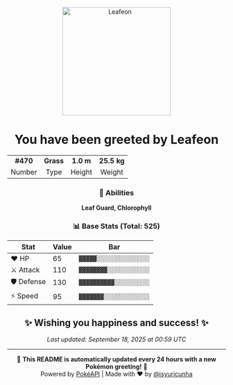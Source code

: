 <div align="center">

<img src="https://raw.githubusercontent.com/PokeAPI/sprites/master/sprites/pokemon/470.png" width="250" height="250" alt="Leafeon">

# You have been greeted by **Leafeon**

<table>
<tr>
<td align="center"><strong>#470</strong></td>
<td align="center"><strong>Grass</strong></td>
<td align="center"><strong>1.0 m</strong></td>
<td align="center"><strong>25.5 kg</strong></td>
</tr>
<tr>
<td align="center">Number</td>
<td align="center">Type</td>
<td align="center">Height</td>
<td align="center">Weight</td>
</tr>
</table>

### 🎯 Abilities
**Leaf Guard, Chlorophyll**

### 📊 Base Stats (Total: 525)

| Stat | Value | Bar |
|------|-------|-----|
| ❤️ HP | 65 | `▓▓▓▓▓░░░░░░░░░░░░░░░` |
| ⚔️ Attack | 110 | `▓▓▓▓▓▓▓▓░░░░░░░░░░░░` |
| 🛡️ Defense | 130 | `▓▓▓▓▓▓▓▓▓▓░░░░░░░░░░` |
| ⚡ Speed | 95 | `▓▓▓▓▓▓▓░░░░░░░░░░░░░` |

## ✨ Wishing you happiness and success! ✨

*Last updated: September 18, 2025 at 00:59 UTC*

---

🌟 **This README is automatically updated every 24 hours with a new Pokémon greeting!** 🌟<br>
Powered by [PokéAPI](https://pokeapi.co/) | Made with ❤️ by [@isyuricunha](https://github.com/isyuricunha)

</div>